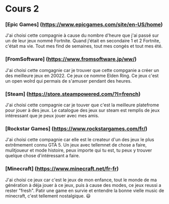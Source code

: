 # Cours 2


 ### [Epic Games] (https://www.epicgames.com/site/en-US/home)
J'ai choisi cette compagnie à cause du nombre d'heure que j'ai passé sur un de leur jeux nommé Fortnite. Quand j'était en secondaire 1 et 2 Fortnite, c'était ma vie. Tout mes find de semaines, tout mes congés et tout mes été. 

### [FromSoftware] (https://www.fromsoftware.jp/ww/)
J'ai choisi cette comgagnie car je trouver que cette compganie a créer un des meilleure jeux en 20022. Ce jeux ce nomme Elden Ring. Ce jeux c'est un open wolrd qui permais de s'amuser pendant des heures.

### [Steam] (https://store.steampowered.com/?l=french)
J'ai choisi cette compagnie car je touver que c'est la meilleure platefrome pour jouer à des jeux. Le catalogue des jeux sur steam est remplis  de jeux intéressant que je peux jouer avec mes amis.

### [Rockstar Games] (https://www.rockstargames.com/fr/)
J'ai choisi cette compagnie car elle est le createur d'un des jeux le plus extrêmement connu GTA 5. Un jeux avec tellemnet de chose a faire, mulitjoueur et mode histoire, peux importe qui tu est,  tu peux y trouver quelque chose d'intéressant a faire.

### [Minecraft] (https://www.minecraft.net/fr-fr)
J'ai choisi ce jeux car c'est le jeux de mon enfance, tout le monde de ma génération à déja jouer à ce jeux, puis à cause des modes, ce jeux reussi a rester "fresh". Patir une game en survie et entendre la bonne vielle music de minecraft, c'est tellement nostalgique. :smiley:


